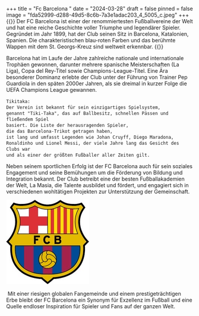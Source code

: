 +++
title = "Fc Barcelona "
date = "2024-03-28"
draft = false
pinned = false
image = "fda52999-d288-49d5-8c6b-7a3e1adac203_4_5005_c.jpeg"
+++
{{<lead>}}
Der FC Barcelona ist einer der renommiertesten Fußballvereine der Welt und hat eine reiche Geschichte voller Triumphe und legendärer Spieler. Gegründet im Jahr 1899, hat der Club seinen Sitz in Barcelona, Katalonien, Spanien. Die charakteristischen blau-roten Farben und das berühmte Wappen mit dem St. Georgs-Kreuz sind weltweit erkennbar.
{{<lead>}}

Barcelona hat im Laufe der Jahre zahlreiche nationale und internationale Trophäen gewonnen, darunter mehrere spanische Meisterschaften (La Liga), Copa del Rey-Titel sowie Champions-League-Titel. Eine Ära besonderer Dominanz erlebte der Club unter der Führung von Trainer Pep Guardiola in den späten 2000er Jahren, als sie dreimal in kurzer Folge die UEFA Champions League gewannen.

```
Tikitaka:
Der Verein ist bekannt für sein einzigartiges Spielsystem, 
genannt "Tiki-Taka", das auf Ballbesitz, schnellen Pässen und fließendem Spiel 
basiert. Die Liste der herausragenden Spieler, 
die das Barcelona-Trikot getragen haben, 
ist lang und umfasst Legenden wie Johan Cruyff, Diego Maradona,
Ronaldinho und Lionel Messi, der viele Jahre lang das Gesicht des Clubs war 
und als einer der größten Fußballer aller Zeiten gilt.
```

Neben seinem sportlichen Erfolg ist der FC Barcelona auch für sein soziales Engagement und seine Bemühungen um die Förderung von Bildung und Integration bekannt. Der Club betreibt eine der besten Fußballakademien der Welt, La Masia, die Talente ausbildet und fördert, und engagiert sich in verschiedenen wohltätigen Projekten zur Unterstützung der Gemeinschaft.

![Fc Barcelona ](fda52999-d288-49d5-8c6b-7a3e1adac203_4_5005_c.jpeg)

 Mit einer riesigen globalen Fangemeinde und einem prestigeträchtigen Erbe bleibt der FC Barcelona ein Synonym für Exzellenz im Fußball und eine Quelle endloser Inspiration für Spieler und Fans auf der ganzen Welt.
